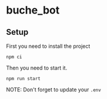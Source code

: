 # buche_bot

## Setup

First you need to install the project

```
npm ci
```

Then you need to start it.

```
npm run start
```

NOTE: Don't forget to update your `.env`
